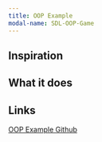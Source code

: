 ```yaml
---
title: OOP Example
modal-name: SDL-OOP-Game
---
```


## Inspiration



## What it does


## Links

[OOP Example Github](https://github.com/TheSpinoGamer/SDL-OOP-Game/)
